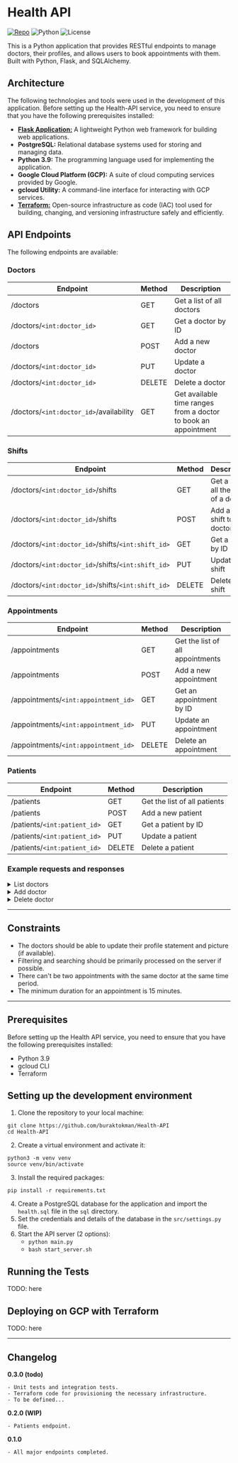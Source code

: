 # Health API #

[![Repo](https://img.shields.io/badge/source-GitHub-303030.svg?maxAge=3600&style=flat-square)](https://github.com/buraktokman/Health-API) ![Python](https://img.shields.io/badge/python-3.9-blue.svg?maxAge=3600&style=flat-square) ![License](https://img.shields.io/badge/License-EULA-orange) 
<!-- https://shields.io/ -->

This is a Python application that provides RESTful endpoints to manage doctors, their profiles, and allows users to book appointments with them. Built with Python, Flask, and SQLAlchemy.

## Architecture

The following technologies and tools were used in the development of this application. Before setting up the Health-API service, you need to ensure that you have the following prerequisites installed:

- [**Flask Application:**](https://flask.palletsprojects.com/) A lightweight Python web framework for building web applications.
- **PostgreSQL:** Relational database systems used for storing and managing data.
- **Python 3.9:** The programming language used for implementing the application.
- **Google Cloud Platform (GCP):** A suite of cloud computing services provided by Google.
- **gcloud Utility:** A command-line interface for interacting with GCP services.
- [**Terraform:**](https://www.terraform.io/) Open-source infrastructure as code (IAC) tool used for building, changing, and versioning infrastructure safely and efficiently. 

## API Endpoints ##
The following endpoints are available:

### Doctors ###

| Endpoint                 | Method | Description               |
|--------------------------|--------|---------------------------|
| /doctors                 | GET    | Get a list of all doctors |
| /doctors/`<int:doctor_id>` | GET    | Get a doctor by ID        |
| /doctors                 | POST   | Add a new doctor          |
| /doctors/`<int:doctor_id>` | PUT    | Update a doctor           |
| /doctors/`<int:doctor_id>` | DELETE | Delete a doctor           |
| /doctors/`<int:doctor_id>`/availability | GET | Get available time ranges from a doctor to book an appointment |


### Shifts ###

| Endpoint                                       | Method | Description |
|------------------------------------------------|--------|-------------|
| /doctors/`<int:doctor_id>`/shifts                | GET    | Get a list of all the shifts of a doctor |
| /doctors/`<int:doctor_id>`/shifts                | POST   | Add a new shift to a doctor |
| /doctors/`<int:doctor_id>`/shifts/`<int:shift_id>` | GET    | Get a shift by ID |
| /doctors/`<int:doctor_id>`/shifts/`<int:shift_id>` | PUT    | Update a shift |
| /doctors/`<int:doctor_id>`/shifts/`<int:shift_id>` | DELETE | Delete a shift |


### Appointments ###

| Endpoint                           | Method | Description |
|------------------------------------|--------|-------------|
| /appointments                      | GET    | Get the list of all appointments |
| /appointments                      | POST   | Add a new appointment |
| /appointments/`<int:appointment_id>` | GET    | Get an appointment by ID |
| /appointments/`<int:appointment_id>` | PUT    | Update an appointment |
| /appointments/`<int:appointment_id>` | DELETE | Delete an appointment |


### Patients ###

| Endpoint                           | Method | Description |
|------------------------------------|--------|-------------|
| /patients                          | GET    | Get the list of all patients |
| /patients                          | POST   | Add a new patient |
| /patients/`<int:patient_id>`       | GET    | Get a patient by ID |
| /patients/`<int:patient_id>`       | PUT    | Update a patient |
| /patients/`<int:patient_id>`       | DELETE | Delete a patient |


### Example requests and responses

<details>
  <summary>List doctors</summary>
  <markdown>

#### Request

    GET /doctors HTTP/1.1
    Accept: application/vnd.api+json

#### Response

    HTTP/1.1 200 OK
    Content-Type: application/vnd.api+json
    
    [
      {
         "date_added": "2023-04-01T08:33:23.228331",
         "date_modified": "2023-04-01T08:33:23.228336",
         "first_name": "Richard",
         "id": 17,
         "last_name": "Branson",
         "personal_statement": "Certified practitioner",
         "profile_picture": null,
         "specialty_id": 4,
         "specialty_name": "Dermatology"
      },
      {
         "date_added": "2023-03-29T21:09:45.932443",
         "date_modified": "2023-03-29T21:09:45.932443",
         "first_name": "Sara",
         "id": 5,
         "last_name": "Johnson",
         "personal_statement": "I am an internist with a passion for preventative medicine and patient education.",
         "profile_picture": "gs://health-app/img/profile_pics/sara_johnson.jpg",
         "specialty_id": 2,
         "specialty_name": "Internal Medicine"
      }
    ]

  </markdown>
</details>

<details>
  <summary>Add doctor</summary>
  <markdown>

#### Request

    POST /doctors HTTP/1.1
    Content-Type: application/vnd.api+json
    Accept: application/vnd.api+json

    {
      "first_name": "John",
      "last_name": "Doe",
      "specialty_name": "Internal Medicine",
      "personal_statement": "Let food be thy medicine."
    }

#### Response

   HTTP/1.1 200 OK
   Content-Type: application/vnd.api+json
    
   {
      "doctor_id": 18,
      "message": "Doctor added successfully."
   }

  </markdown>
</details>

<details>
  <summary>Delete doctor</summary>
  <markdown>

#### Request

   DELETE /doctors/18 HTTP/1.1
   Accept: application/vnd.api+json

#### Response

    HTTP/1.1 200 OK
    Content-Type: application/vnd.api+json
    
    {"message": "Doctor deleted successfully"}

  </markdown>
</details>


---

## Constraints

- The doctors should be able to update their profile statement and picture (if available).
- Filtering and searching should be primarily processed on the server if possible.
- There can't be two appointments with the same doctor at the same time period.
- The minimum duration for an appointment is 15 minutes.

---

## Prerequisites

Before setting up the Health API service, you need to ensure that you have the following prerequisites installed:

- Python 3.9
- gcloud CLI
- Terraform

## Setting up the development environment ##

1. Clone the repository to your local machine:

```
git clone https://github.com/buraktokman/Health-API
cd Health-API
```


2. Create a virtual environment and activate it:

```
python3 -m venv venv
source venv/bin/activate
```

3. Install the required packages:

```
pip install -r requirements.txt
```

4. Create a PostgreSQL database for the application and import the `health.sql` file in the `sql` directory.
5. Set the credentials and details of the database in the `src/settings.py` file.
6. Start the API server (2 options):
   - `python main.py`
   - `bash start_server.sh`

## Running the Tests

TODO: here

## Deploying on GCP with Terraform

TODO: here

---

## Changelog

**0.3.0 (todo)**

```
- Unit tests and integration tests.
- Terraform code for provisioning the necessary infrastructure.
- To be defined...
```

**0.2.0 (WIP)**

```
- Patients endpoint.
```

**0.1.0**

```
- All major endpoints completed.
```

